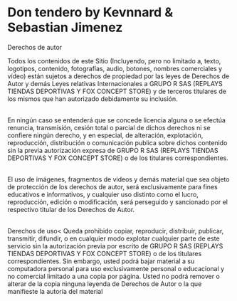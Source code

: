 # Don tendero by Kevnnard & Sebastian Jimenez
Derechos de autor

Todos los contenidos de este Sitio (Incluyendo, pero no limitado a, texto, logotipos, contenido, fotografías, audio, botones, nombres comerciales y vídeo) están sujetos a derechos de propiedad por las leyes de Derechos de Autor y demás Leyes relativas Internacionales a GRUPO R SAS (REPLAYS TIENDAS DEPORTIVAS Y FOX CONCEPT STORE) y de terceros titulares de los mismos que han autorizado debidamente su inclusión.<br><br>

En ningún caso se entenderá que se concede licencia alguna o se efectúa renuncia, transmisión, cesión total o parcial de dichos derechos ni se confiere ningún derecho, y en especial, de alteración, explotación, reproducción, distribución o comunicación publica sobre dichos contenido sin la previa autorización expresa de GRUPO R SAS (REPLAYS TIENDAS DEPORTIVAS Y FOX CONCEPT STORE) o de los titulares correspondientes.<br><br>

El uso de imágenes, fragmentos de videos y demás material que sea objeto de protección de los derechos de autor, será exclusivamente para fines educativos e informativos, y cualquier uso distinto como el lucro, reproducción, edición o modificación, será perseguido y sancionado por el respectivo titular de los Derechos de Autor.<br><br>

Derechos de uso<
Queda prohibido copiar, reproducir, distribuir, publicar, transmitir, difundir, o en cualquier modo explotar cualquier parte de este servicio sin la autorización previa por escrito de GRUPO R SAS (REPLAYS TIENDAS DEPORTIVAS Y FOX CONCEPT STORE) o de los titulares correspondientes. Sin embargo, usted podrá bajar material a su computadora personal para uso exclusivamente personal o educacional y no comercial limitado a una copia por página. Usted no podrá remover o alterar de la copia ninguna leyenda de Derechos de Autor o la que manifieste la autoría del material

